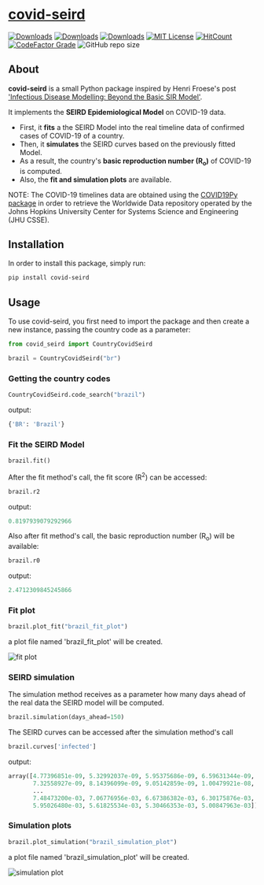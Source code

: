 
# [covid-seird](https://pypi.org/project/covid-seird/)
<!-- ALL-CONTRIBUTORS-BADGE:START - Do not remove or modify this section -->
[![Downloads](https://pepy.tech/badge/covid-seird)](https://pepy.tech/project/covid-seird)
[![Downloads](https://pepy.tech/badge/covid-seird/month)](https://pepy.tech/project/covid-seird/month)
[![Downloads](https://pepy.tech/badge/covid-seird/week)](https://pepy.tech/project/covid-seird/week)
[![MIT License](https://img.shields.io/github/license/paulorobertobranco/covid_seird)](https://opensource.org/licenses/)
[![HitCount](https://hits.dwyl.com/paulorobertobranco/covid-seird.svg)](http://hits.dwyl.com/paulorobertobranco/covid-seird)
[![CodeFactor Grade](https://img.shields.io/codefactor/grade/github/paulorobertobranco/covid_seird)](https://www.codefactor.io/repository/github/paulorobertobranco/covid_seird/overview/master)
![GitHub repo size](https://img.shields.io/github/repo-size/paulorobertobranco/covid_seird)
<!-- ALL-CONTRIBUTORS-BADGE:END -->

## About

**covid-seird** is a small Python package inspired by Henri Froese's post ['Infectious Disease Modelling: Beyond the Basic SIR Model'](https://towardsdatascience.com/infectious-disease-modelling-beyond-the-basic-sir-model-216369c584c4).

It implements the **SEIRD Epidemiological Model** on COVID-19 data.
- First, it **fits** a the SEIRD Model into the real timeline data of confirmed cases of COVID-19 of a country.
- Then, it **simulates** the SEIRD curves based on the previously fitted Model.
- As a result, the country's **basic reproduction number (R<sub>o</sub>)** of COVID-19 is computed.
- Also, the **fit and simulation plots** are available.


NOTE:
  The COVID-19 timelines data are obtained using the [COVID19Py package](https://github.com/Kamaropoulos/COVID19Py) in order to retrieve the Worldwide Data repository operated by the Johns Hopkins University Center for Systems Science and Engineering (JHU CSSE).

## Installation

In order to install this package, simply run:

```bash
pip install covid-seird
```

## Usage

To use covid-seird, you first need to import the package and then create a new instance, passing the country code as a parameter:

```python
from covid_seird import CountryCovidSeird

brazil = CountryCovidSeird("br")
```

### Getting the country codes

```python
CountryCovidSeird.code_search("brazil")
```
output:
```python
{'BR': 'Brazil'}
```

### Fit the SEIRD Model

```python
brazil.fit()
```
After the fit method's call, the fit score (R<sup>2</sup>) can be accessed:
```python
brazil.r2
```
output:
```python
0.8197939079292966
```
Also after fit method's call, the basic reproduction number (R<sub>o</sub>) will be available:

```python
brazil.r0
```
output:
```python
2.4712309845245866
```
### Fit plot

```python
brazil.plot_fit("brazil_fit_plot")
```
a plot file named 'brazil_fit_plot' will be created.

![fit plot](https://raw.githubusercontent.com/paulorobertobranco/covid_seird/master/examples/brazil_fit_plot.png?token=ABKF5K5HY7SASBQAF34EOLK63UH7I)

### SEIRD simulation
The simulation method receives as a parameter how many days ahead of the real data the SEIRD model will be computed.
```python
brazil.simulation(days_ahead=150)
```
The SEIRD curves can be accessed after the simulation method's call
```python
brazil.curves['infected']
```
output:
```python
array([4.77396851e-09, 5.32992037e-09, 5.95375686e-09, 6.59631344e-09,
       7.32558927e-09, 8.14396099e-09, 9.05142859e-09, 1.00479921e-08,
       ...
       7.48473200e-03, 7.06776956e-03, 6.67386382e-03, 6.30175876e-03,
       5.95026480e-03, 5.61825534e-03, 5.30466353e-03, 5.00847963e-03])
```

### Simulation plots
```python
brazil.plot_simulation("brazil_simulation_plot")
```

a plot file named 'brazil_simulation_plot' will be created.

![simulation plot](https://raw.githubusercontent.com/paulorobertobranco/covid_seird/master/examples/brazil_simulation_plot.png?token=ABKF5K4FPIDQ3VEWOZKTB2263UH4I)
